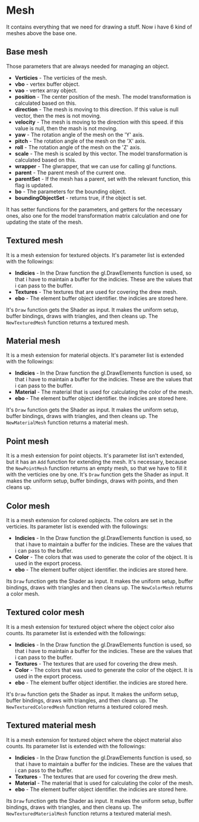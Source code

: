 # Mesh

It contains everything that we need for drawing a stuff. Now i have 6 kind of meshes above the base one.

## Base mesh

Those parameters that are always needed for managing an object.

- **Verticies** - The verticies of the mesh.
- **vbo** - vertex buffer object.
- **vao** - vertex array object.
- **position** - The center position of the mesh. The model transformation is calculated based on this.
- **direction** - The mesh is moving to this direction. If this value is null vector, then the mes is not moving.
- **velocity** - The mesh is moving to the direction with this speed. if this value is null, then the mash is not moving.
- **yaw** - The rotation angle of the mesh on the 'Y' axis.
- **pitch** - The rotation angle of the mesh on the 'X' axis.
- **roll** - The rotation angle of the mesh on the 'Z' axis.
- **scale** - The mesh is scaled by this vector. The model transformation is calculated based on this.
- **wrapper** - The glwrapper, that we can use for calling gl functions.
- **parent** - The parent mesh of the current one.
- **parentSet** - If the mesh has a parent, set with the relevant function, this flag is updated.
- **bo** - The parameters for the bounding object.
- **boundingObjectSet** - returns true, if the object is set.

It has setter functions for the parameters, and getters for the necessary ones, also one for the model transformation matrix calculation and one for updating the state of the mesh.

## Textured mesh

It is a mesh extension for textured objects. It's parameter list is extended with the followings:

- **Indicies** - In the Draw function the gl.DrawElements function is used, so that i have to maintain a buffer for the indicies. These are the values that i can pass to the buffer.
- **Textures** - The textures that are used for covering the drew mesh.
- **ebo** - The element buffer object identifier. the indicies are stored here.

It's `Draw` function gets the Shader as input. It makes the uniform setup, buffer bindings, draws with triangles, and then cleans up. The `NewTexturedMesh` function returns a textured mesh.

## Material mesh

It is a mesh extension for material objects. It's parameter list is extended with the followings:

- **Indicies** - In the Draw function the gl.DrawElements function is used, so that i have to maintain a buffer for the indicies. These are the values that i can pass to the buffer.
- **Material** - The material that is used for calculating the color of the mesh.
- **ebo** - The element buffer object identifier. the indicies are stored here.

It's `Draw` function gets the Shader as input. It makes the uniform setup, buffer bindings, draws with triangles, and then cleans up. The `NewMaterialMesh` function returns a material mesh.

## Point mesh

It is a mesh extension for point objects. It's parameter list isn't extended, but it has an `Add` function for extending the mesh. It's necessary, because the `NewPointMesh` function returns an empty mesh, so that we have to fill it with the verticies one by one. It's `Draw` function gets the Shader as input. It makes the uniform setup, buffer bindings, draws with points, and then cleans up.

## Color mesh

It is a mesh extension for colored opbjects. The colors are set in the verticies. Its parameter list is exended with the followings:

- **Indicies** - In the Draw function the gl.DrawElements function is used, so that i have to maintain a buffer for the indicies. These are the values that i can pass to the buffer.
- **Color** - The colors that was used to generate the color of the object. It is used in the export process.
- **ebo** - The element buffer object identifier. the indicies are stored here.

Its `Draw` function gets the Shader as input. It makes the uniform setup, buffer bindings, draws with triangles and then cleans up. The `NewColorMesh` returns a color mesh.

## Textured color mesh

It is a mesh extension for textured object where the object color also counts. Its parameter list is extended with the followings:

- **Indicies** - In the Draw function the gl.DrawElements function is used, so that i have to maintain a buffer for the indicies. These are the values that i can pass to the buffer.
- **Textures** - The textures that are used for covering the drew mesh.
- **Color** - The colors that was used to generate the color of the object. It is used in the export process.
- **ebo** - The element buffer object identifier. the indicies are stored here.

It's `Draw` function gets the Shader as input. It makes the uniform setup, buffer bindings, draws with triangles, and then cleans up. The `NewTexturedColoredMesh` function returns a textured colored mesh.

## Textured material mesh

It is a mesh extension for textured object where the object material also counts. Its parameter list is extended with the followings:

- **Indicies** - In the Draw function the gl.DrawElements function is used, so that i have to maintain a buffer for the indicies. These are the values that i can pass to the buffer.
- **Textures** - The textures that are used for covering the drew mesh.
- **Material** - The material that is used for calculating the color of the mesh.
- **ebo** - The element buffer object identifier. the indicies are stored here.

Its `Draw` function gets the Shader as input. It makes the uniform setup, buffer bindings, draws with triangles, and then cleans up. The `NewTexturedMaterialMesh` function returns a textured material mesh.

